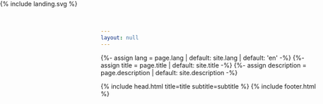 ```yaml
---
layout: null
---
```

{%- assign lang = page.lang | default: site.lang | default: 'en' -%}
{%- assign title = page.title | default: site.title -%}
{%- assign description = page.description | default: site.description -%}
<!DOCTYPE html>
<!--
    Consulting template by MOODULE
    https://github.com/moodule/jekyll-theme-consulting
    Free for personal and commercial use under the CCA 4.0 license
-->
<html lang="{{ lang }}">
{% include head.html title=title subtitle=subtitle %}
<body>
    <style type="text/css">
        svg .test:hover {
            fill: rgba(255,0, 0, 0.6);
        }
        .background {
            z-index: 0;
            position: absolute;
            top:0;
            left: 0;
            width: 100vw;
            height: 100vh;
            display: flex;
            flex-direction: column;
        }
        .links {
            z-index: 100;
            position: absolute;
            top:0;
            left: 0;
            width: 100vw;
            height: 100vh;
            display: flex;
            flex-direction: column;
            overflow: hidden;
        }
        .links a {
            position: absolute;
            width: 140vw;
            height: 140vh;
            border-radius: 50%;
            background: rgba(0,0,0,0.0);
            border: none !important;
        }
        a.upper-left {
            top:-70vh;
            left: -70vw;
        }
        a.lower-right {
            bottom:-70vh;
            right: -70vw;
        }
        .showcase {
            position: absolute;
            top: 100vh;
            left: 0;
            display: flex;
            flex-direction: column;
        }
        .showcase > div {
            width: 23vw;
            height: 31vh;
            border: none;
            margin:auto;
        }
    </style>
    <div class="links">
        <a class="upper-left" href="{{ '/en/yang' | absolute_path }}"></a>
        <a class="lower-right" href="{{ '/en/yin' | absolute_path }}"></a>
    </div>
    <div class="background" style="">
        {% include landing.svg %}
    </div>
    <div class="showcase">
        <div>{% include landing.svg %}</div>
        <div>{% include landing.svg %}</div>
        <div>{% include landing.svg %}</div>
    </div>
    {% include footer.html %}
</body>
</html>
